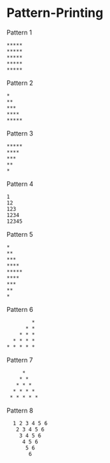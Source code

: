 # Pattern-Printing

Pattern 1

    *****
    *****
    *****
    *****
    *****

Pattern 2

    *
    **
    ***
    ****
    *****

Pattern 3
    
    *****
    ****
    ***
    **
    *

Pattern 4

    1
    12
    123
    1234
    12345

Pattern 5

    *
    **
    ***
    ****
    *****
    ****
    ***
    **
    *


Pattern 6

            *
          * *
        * * *
      * * * *
    * * * * *



Pattern 7

         *
        * *
       * * *
      * * * *
     * * * * *

Pattern 8

      1 2 3 4 5 6
       2 3 4 5 6
        3 4 5 6
         4 5 6
          5 6
           6






